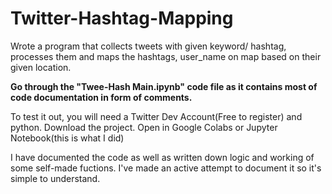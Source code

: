 # Twitter-Hashtag-Mapping
Wrote a program that collects tweets with given keyword/ hashtag, processes them and maps the hashtags, user_name on map based on their given location.


**Go through the "Twee-Hash Main.ipynb" code file as it contains most of code documentation in form of comments.**


To test it out, you will need a Twitter Dev Account(Free to register) and python.
Download the project.
Open in Google Colabs or Jupyter Notebook(this is what I did)

I have documented the code as well as written down logic and  working of some self-made fuctions. 
I've made an active attempt to document it so it's simple to understand. 
